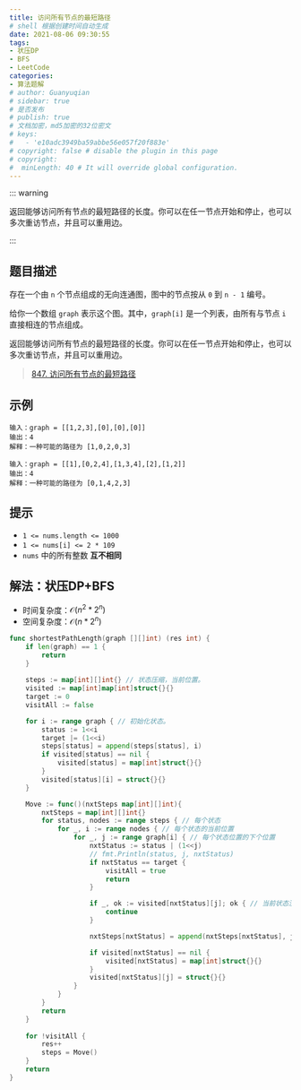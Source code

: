 ```yaml
---
title: 访问所有节点的最短路径
# shell 根据创建时间自动生成
date: 2021-08-06 09:30:55
tags:
- 状压DP
- BFS
- LeetCode
categories:
- 算法题解
# author: Guanyuqian
# sidebar: true
# 是否发布
# publish: true
# 文档加密，md5加密的32位密文
# keys:
# 	- 'e10adc3949ba59abbe56e057f20f883e'
# copyright: false # disable the plugin in this page 
# copyright:
#  minLength: 40 # It will override global configuration. 
---
```


::: warning

返回能够访问所有节点的最短路径的长度。你可以在任一节点开始和停止，也可以多次重访节点，并且可以重用边。

:::

<!-- more -->

## 题目描述

存在一个由 `n` 个节点组成的无向连通图，图中的节点按从 `0` 到 `n - 1` 编号。

给你一个数组 `graph` 表示这个图。其中，`graph[i]` 是一个列表，由所有与节点 `i` 直接相连的节点组成。

返回能够访问所有节点的最短路径的长度。你可以在任一节点开始和停止，也可以多次重访节点，并且可以重用边。

> [847. 访问所有节点的最短路径](https://leetcode-cn.com/problems/shortest-path-visiting-all-nodes/)



## 示例

```
输入：graph = [[1,2,3],[0],[0],[0]]
输出：4
解释：一种可能的路径为 [1,0,2,0,3]

输入：graph = [[1],[0,2,4],[1,3,4],[2],[1,2]]
输出：4
解释：一种可能的路径为 [0,1,4,2,3]
```



## 提示

- `1 <= nums.length <= 1000`
- `1 <= nums[i] <= 2 * 109`
- `nums` 中的所有整数 **互不相同**

## 解法：状压DP+BFS

- 时间复杂度：$\mathcal{O}(n^2 * 2^n)$
- 空间复杂度：$\mathcal{O}(n * 2^n)$

```go
func shortestPathLength(graph [][]int) (res int) {
    if len(graph) == 1 {
        return 
    }
    
    steps := map[int][]int{} // 状态压缩，当前位置。
    visited := map[int]map[int]struct{}{}
    target := 0
    visitAll := false

    for i := range graph { // 初始化状态。
        status := 1<<i
        target |= (1<<i)
        steps[status] = append(steps[status], i)
        if visited[status] == nil {
            visited[status] = map[int]struct{}{}
        }
        visited[status][i] = struct{}{}
    }

    Move := func()(nxtSteps map[int][]int){
        nxtSteps = map[int][]int{}
        for status, nodes := range steps { // 每个状态
            for _, i := range nodes { // 每个状态的当前位置
                for _, j := range graph[i] { // 每个状态位置的下个位置
                    nxtStatus := status | (1<<j)
                    // fmt.Println(status, j, nxtStatus)
                    if nxtStatus == target {
                        visitAll = true
                        return
                    }

                    if _, ok := visited[nxtStatus][j]; ok { // 当前状态没变化
                        continue
                    }

                    nxtSteps[nxtStatus] = append(nxtSteps[nxtStatus], j)

                    if visited[nxtStatus] == nil {
                        visited[nxtStatus] = map[int]struct{}{}
                    }
                    visited[nxtStatus][j] = struct{}{}
                }
            }
        }
        return
    }
    
    for !visitAll {
        res++
        steps = Move()
    }
    return
}
```



